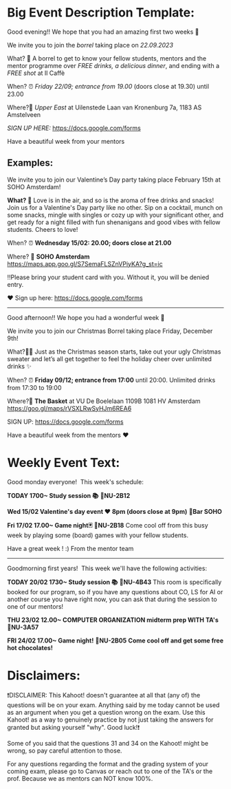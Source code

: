 # Big Event Description Template:

Good evening!! We hope that you had an amazing first two weeks 🎊

We invite you to join the *borrel* taking place on *22.09.2023*

What? 📌
A borrel to get to know your fellow students, mentors and the mentor programme over *FREE drinks, a delicious dinner*, and ending with a *FREE shot* at Il Caffè

When? ⏰
*Friday 22/09; entrance from 19.00* (doors close at 19.30) until 23.00

Where?📍
*Upper East* at Uilenstede
Laan van Kronenburg 7a,
1183 AS Amstelveen

*SIGN UP HERE:* https://docs.google.com/forms

Have a beautiful week from your mentors

## Examples:

We invite you to join our Valentine’s Day party taking place February 15th at SOHO Amsterdam! 

**What? 💌**
Love is in the air, and so is the aroma of free drinks and snacks! Join us for a Valentine's Day party like no other. Sip on a cocktail, munch on some snacks, mingle with singles or cozy up with your significant other, and get ready for a night filled with fun shenanigans and good vibes with fellow students. Cheers to love!

When? ⏰
**Wednesday 15/02: 20.00; doors close at 21.00**

Where? 📍
**SOHO Amsterdam**
https://maps.app.goo.gl/S7SemaFLSZnVPiyKA?g_st=ic

‼️Please bring your student card with you. Without it, you will be denied entry.

❤️ Sign up here: https://docs.google.com/forms
___

Good afternoon!! We hope you had a wonderful week 🎊

We invite you to join our Christmas Borrel taking place Friday, December 9th! 

What?🎄🍻
Just as the Christmas season starts, take out your ugly Christmas sweater and let’s all get together to feel the holiday cheer over unlimited drinks ✨ 

When? ⏰
**Friday 09/12; entrance from 17:00** until 20:00. Unlimited drinks from 17:30 to 19:00

Where?📍
**The Basket** at VU
De Boelelaan 1109B
1081 HV Amsterdam
https://goo.gl/maps/rVSXLRwSyHJm6REA6

SIGN UP: https://docs.google.com/forms

Have a beautiful week from the mentors ❤️

# Weekly Event Text:
Good monday everyone! 
This week's schedule:

**TODAY 1700~ Study session 📚**
**📍NU-2B12**

**Wed 15/02 Valentine's day event ❤️ 8pm (doors close at 9pm)**
**📍Bar SOHO**

**Fri 17/02 17.00~ Game night🃏**
**📍NU-2B18**
Come cool off from this busy week by playing some (board) games with your fellow students.

Have a great week ! :) From the mentor team

-------------------------------------------------------------------------------------------------------------------

Goodmorning first years! 
This week we'll have the following activities:

**TODAY 20/02 1730~ Study session 📚**
**📍NU-4B43**
This room is specifically booked for our program, so if you have any questions about CO, LS for AI or another course you have right now, you can ask that during the session to one of our mentors!

**THU 23/02 12.00~ COMPUTER ORGANIZATION midterm prep WITH TA's**
**📍NU-3A57**

**FRI 24/02 17.00~ Game night!**
**📍NU-2B05**
**Come cool off and get some free hot chocolates!**

# Disclaimers:
❗DISCLAIMER: This Kahoot! doesn't guarantee at all that (any of) the questions will be on your exam. Anything said by me today cannot be used as an argument when you get a question wrong on the exam. Use this Kahoot! as a way to genuinely practice by not just taking the answers for granted but asking yourself "why". Good luck!❗

Some of you said that the questions 31 and 34 on the Kahoot! might be wrong, so pay careful attention to those.

For any questions regarding the format and the grading system of your coming exam, please go to Canvas or reach out to one of the TA's or the prof. Because we as mentors can NOT know 100%.